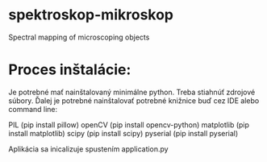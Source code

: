 # spektroskop-mikroskop
Spectral mapping of microscoping objects

# Proces inštalácie:
Je potrebné mať nainštalovaný minimálne python.
Treba stiahnúť zdrojové súbory.
Ďalej je potrebné nainštalovať potrebné knižnice buď cez IDE alebo command line:

PIL (pip install pillow)
openCV (pip install opencv-python)
matplotlib (pip install matplotlib)
scipy (pip install scipy)
pyserial (pip install pyserial)

Aplikácia sa inicalizuje spustením application.py
